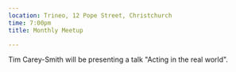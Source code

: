 ```yaml
---
location: Trineo, 12 Pope Street, Christchurch
time: 7:00pm
title: Monthly Meetup

---
```


Tim Carey-Smith will be presenting a talk "Acting in the real world".
